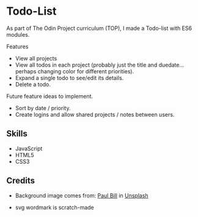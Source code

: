 # Todo-List
As part of The Odin Project curriculum (TOP), I made a Todo-list with ES6 modules. 

Features
- View all projects
- View all todos in each project (probably just the title and duedate… perhaps changing color for different priorities).
- Expand a single todo to see/edit its details.
- Delete a todo.

Future feature ideas to implement.
- Sort by date / priority.
- Create logins and allow shared projects / notes between users.

## Skills
- JavaScript 
- HTML5
- CSS3

## Credits 
- Background image comes from: <a href="https://unsplash.com/es/@hoffman11">Paul Bill</a> in <a href="https://unsplash.com/es">Unsplash</a></p>
- svg wordmark is scratch-made
